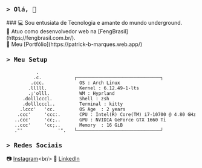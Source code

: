 <h3 align="start">
        <samp>&gt; Olá, 🤙
        </samp>
</h3>
###
💻 Sou entusiata de Tecnologia e amante do mundo underground. <br/>
📍 Atuo como desenvolvedor web na [FengBrasil](https://fengbrasil.com.br/). <br/>
📖 Meu [Portfólio](https://patrick-b-marques.web.app/)
 
<h3 align="start">
        <samp>&gt; Meu Setup
        </samp>
</h3>

```
           .              
          .c.            ┌───────────────────────────────┐ 
         .ccc.           ​  OS : Arch Linux
        .lllll.          ​  Kernel : 6.12.49-1-lts
        .;'olll.         ​  WM : Hyprland 
      .dolllcccl.        ​  Shell : zsh
      .dolllcccl..         Terminal : kitty 
     .lccc'   'cc.       ​  OS Age  : 2 years
    .ccc'     'ccc:.      ​ CPU : Intel(R) Core(TM) i7-10700 @ 4.80 GHz
   ..ccc'     'cc;..       GPU : NVIDIA GeForce GTX 1660 Ti 
   ..ccc'     'cc;..       Memory  : 16 GiB
   ."'             '".   └───────────────────────────────┘  
```

<h3 align="start">
        <samp>&gt; Redes Sociais
        </samp>
</h3>

📷 [Instagram](https://www.instagram.com/patrickmarques__)<br/>
🔗 [LinkedIn](https://www.linkedin.com/in/patrick-belfort-91253b200/)

